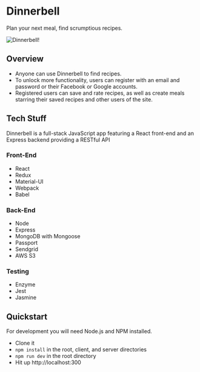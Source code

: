 # Dinnerbell
Plan your next meal, find scrumptious recipes.

![Dinnerbell!](https://i.imgur.com/jBmIZpJ.png)

## Overview
* Anyone can use Dinnerbell to find recipes.
* To unlock more functionality, users can register with an email and password or their Facebook or Google accounts.
* Registered users can save and rate recipes, as well as create meals starring their saved recipes and other users of the site.

## Tech Stuff
Dinnerbell is a full-stack JavaScript app featuring a React front-end and an Express backend providing a RESTful API

### Front-End
* React
* Redux
* Material-UI
* Webpack
* Babel

### Back-End
* Node
* Express
* MongoDB with Mongoose
* Passport
* Sendgrid
* AWS S3

### Testing
* Enzyme
* Jest
* Jasmine

## Quickstart
For development you will need Node.js and NPM installed.

* Clone it
* `npm install` in the root, client, and server directories
* `npm run dev` in the root directory
* Hit up http://localhost:300

